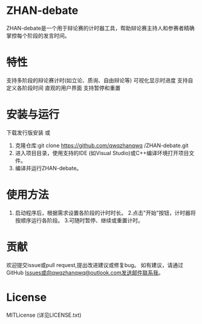 ﻿# ZHAN-debate
ZHAN-debate是一个用于辩论赛的计时器工具，帮助辩论赛主持人和参赛者精确掌控每个阶段的发言时间。 
# 特性
 支持多阶段的辩论赛计时(如立论、质询、自由辩论等) 
 可视化显示时进度
 支持自定义各阶段时间
 直观的用户界面
 支持暂停和重置
# 安装与运行
下载发行版安装
或
1. 克隆仓库:git clone 
https://github.com/qwqzhanqwq /ZHAN-debate.git
2. 进入项目目录，使用支持的IDE (如Visual Studio)或C++编译环境打开项目文件。 
3. 编译并运行ZHAN-debate。
# 使用方法
1. 启动程序后，根据需求设置各阶段的计时时长。 
2.点击"开始”按钮，计时器将按顺序运行各阶段。 
3.可随时暂停、继续或重置计时。 
# 贡献
欢迎提交issue或pull request,提出改进建议或修复bug。 
如有建议，请通过GitHub Issues或向qwqzhanqwq@outlook.com发送邮件联系我。 
# License 
MITLicense (详见LICENSE.txt)
